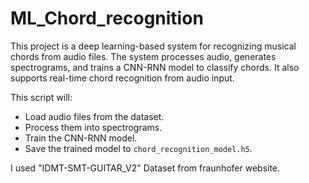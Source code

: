 # ML_Chord_recognition
This project is a deep learning-based system for recognizing musical chords from audio files. The system processes audio, generates spectrograms, and trains a CNN-RNN model to classify chords. It also supports real-time chord recognition from audio input.

This script will:
- Load audio files from the dataset.
- Process them into spectrograms.
- Train the CNN-RNN model.
- Save the trained model to `chord_recognition_model.h5`.


I used "IDMT-SMT-GUITAR_V2" Dataset from fraunhofer website.

